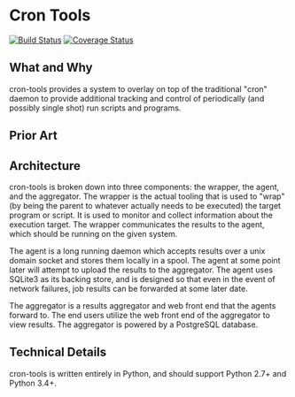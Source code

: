 # Cron Tools
[![Build Status](https://travis-ci.org/cope-systems/cron-tools.svg?branch=initial-buildout)](https://travis-ci.org/cope-systems/cron-tools)
[![Coverage Status](https://coveralls.io/repos/github/cope-systems/cron-tools/badge.svg?branch=initial-buildout)](https://coveralls.io/github/cope-systems/cron-tools?branch=initial-buildout)
## What and Why
cron-tools provides a system to overlay on top of the traditional "cron" daemon to provide additional tracking and
control of periodically (and possibly single shot) run scripts and programs.

## Prior Art


## Architecture
cron-tools is broken down into three components: the wrapper, the agent, and the aggregator. The wrapper is the 
actual tooling that is used to "wrap" (by being the parent to whatever actually needs to be executed) the target
program or script. It is used to monitor and collect information about the execution target. The wrapper communicates
the results to the agent, which should be running on the given system.

 The agent is a long running daemon which accepts results over a unix domain socket and stores them locally in a spool.
The agent at some point later will attempt to upload the results to the aggregator. The agent uses SQLite3 as its 
backing store, and is designed so that even in the event of network failures, job results can be forwarded at some
later date.

 The aggregator is a results aggregator and web front end that the agents forward to. The end users utilize the web 
front end of the aggregator to view results. The aggregator is powered by a PostgreSQL database. 

## Technical Details

 cron-tools is written entirely in Python, and should support Python 2.7+ and Python 3.4+.